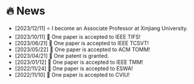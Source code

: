 # 🔥 News
- [2023/12/11] ⭐️ I become an Associate Professor at Xinjiang University.
- [2023/10/11] 🎉 One paper is accepted to IEEE TIFS!
- [2023/06/21] 🎉 One paper is accepted to IEEE TCSVT!
- [2023/05/22] 🎉 One paper is accepted to ACM TOMM!
- [2023/04/21] 🎉 One patent is granted.
- [2023/01/12] 🎉 One paper is accepted to IEEE TMM!
- [2022/11/24] 🎉 One paper is accepted to ESWA!
- [2022/11/10] 🎉 One paper is accepted to CVIU!
